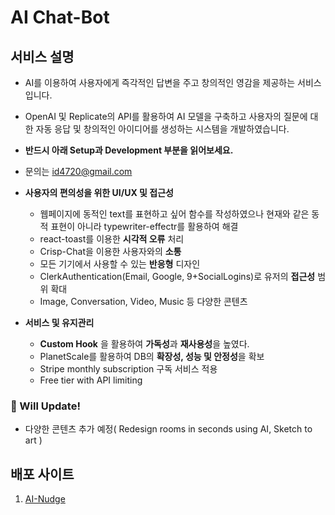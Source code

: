 # AI Chat-Bot

## 서비스 설명
- AI를 이용하여 사용자에게 즉각적인 답변을 주고 창의적인 영감을 제공하는 서비스입니다.
- OpenAI 및 Replicate의 API를 활용하여 AI 모델을 구축하고 사용자의 질문에 대한 자동 응답 및 창의적인 아이디어를 생성하는 시스템을 개발하였습니다.

- **반드시 아래 Setup과 Development 부분을 읽어보세요.**
- 문의는 id4720@gmail.com

- **사용자의 편의성을 위한 UI/UX 및 접근성**
    - 웹페이지에 동적인 text를 표현하고 싶어 함수를 작성하였으나 현재와 같은 동적 표현이 아니라 typewriter-effectr를 활용하여 해결
    - react-toast를 이용한 **시각적 오류** 처리
    - Crisp-Chat을 이용한 사용자와의 **소통**
    - 모든 기기에서 사용할 수 있는 **반응형** 디자인
    - ClerkAuthentication(Email, Google, 9+SocialLogins)로 유저의 **접근성** 범위 확대
    - Image, Conversation, Video, Music 등 다양한 콘텐츠
- **서비스 및 유지관리**
    - **Custom Hook** 을 활용하여 **가독성**과 **재사용성**을 높였다.
    - PlanetScale를 활용하여 DB의 **확장성, 성능 및 안정성**을 확보
    - Stripe monthly subscription 구독 서비스 적용
    - Free tier with API limiting

### 🧭 Will Update!

- 다양한 콘텐츠 추가 예정( Redesign rooms in seconds using AI, Sketch to art )

## 배포 사이트
1. [AI-Nudge](https://ai-nudge.vercel.app)
